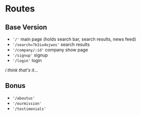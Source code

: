# Routes

## Base Version
- `'/'` main page (holds search bar, search results, news feed)
- `'/search=?k3iu4ojwos'` search results
- `'/company/:id'` company show page
- `'/signup'` signup
- `'/login'` login

*i think that's it...*

## Bonus
- `'/aboutus'`
- `'/ourmission'`
- `'/testimonials'`

